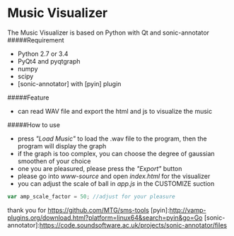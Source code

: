# Music Visualizer
The Music Visualizer is based on Python with Qt and sonic-annotator
#####Requirement
  - Python 2.7 or 3.4
  - PyQt4 and pyqtgraph
  - numpy
  - scipy
  - [sonic-annotator] with [pyin] plugin

#####Feature
- can read WAV file and export the html and js to visualize the music

#####How to use
- press *"Load Music"* to load the .wav file to the program, then the program will display the graph
- if the graph is too complex, you can choose the degree of gaussian smoothen of your choice
- one you are pleasured, please press the *"Export"* button
- please go into *www-source* and open *index.html* for the visualizer
- you can adjust the scale of ball in *app.js* in the CUSTOMIZE suction
```js
var amp_scale_factor = 50; //adjust for your pleasure
```
thank you for 
https://github.com/MTG/sms-tools
[pyin]:http://vamp-plugins.org/download.html?platform=linux64&search=pyin&go=Go
[sonic-annotator]:https://code.soundsoftware.ac.uk/projects/sonic-annotator/files
